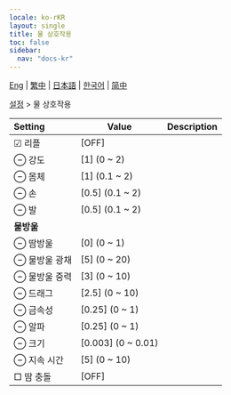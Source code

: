 ```yaml
---
locale: ko-rKR
layout: single
title: 물 상호작용
toc: false
sidebar:
  nav: "docs-kr"
---
```

[Eng](/dancexr/menu/2025.4/actor/water_interaction) | [繁中](/tw/dancexr/menu/2025.4/actor/water_interaction) | [日本語](/jp/dancexr/menu/2025.4/actor/water_interaction) | [한국어](/kr/dancexr/menu/2025.4/actor/water_interaction) | [简中](/zh/dancexr/menu/2025.4/actor/water_interaction)

[설정](../menu#설정) > 물 상호작용



| Setting | Value | Description |
| :--- | --- | :--- |
|  ☑ 리플| [OFF] | 
|  ⊖ 강도| [1] (0 ~ 2) | 
|  ⊖ 몸체| [1] (0.1 ~ 2) | 
|  ⊖ 손| [0.5] (0.1 ~ 2) | 
|  ⊖ 발| [0.5] (0.1 ~ 2) | 
|  <b>물방울</b>|| 
|  ⊖ 땀방울| [0] (0 ~ 1) | 
|  ⊖ 물방울 광채| [5] (0 ~ 20) | 
|  ⊖ 물방울 중력| [3] (0 ~ 10) | 
|  ⊖ 드래그| [2.5] (0 ~ 10) | 
|  ⊖ 금속성| [0.25] (0 ~ 1) | 
|  ⊖ 알파| [0.25] (0 ~ 1) | 
|  ⊖ 크기| [0.003] (0 ~ 0.01) | 
|  ⊖ 지속 시간| [5] (0 ~ 10) | 
|  □ 땀 충돌| [OFF] | 
